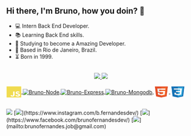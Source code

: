 ## Hi there, I'm Bruno, how you doin? 👋

- 💻 Intern Back End Developer.
- 📚 Learning Back End skills.
- 🧰 Studying to become a Amazing Developer.
- 🔭 Based in Rio de Janeiro, Brazil.
- ⏳ Born in 1999.

##

<div align="center">
  <a href="https://github.com/brunofernandes23">
  <img height="160em" src="https://github-readme-stats.vercel.app/api?username=brunofernandes23&show_icons=true&theme=tokyonight&include_all_commits=true&count_private=true"/>
  <img height="160em" src="https://github-readme-stats.vercel.app/api/top-langs/?username=brunofernandes23&layout=compact&langs_count=7&theme=tokyonight"/>
</div>
<div style="display: inline_block"><br>
  <img align="center" alt="Bruno-Js" height="30" width="40" src="https://raw.githubusercontent.com/devicons/devicon/master/icons/javascript/javascript-plain.svg">
  <img align="center" alt="Bruno-Node" height="30" width="40" src="https://cdn.jsdelivr.net/gh/devicons/devicon/icons/nodejs/nodejs-original.svg" />
  <img align="center" alt="Bruno-Express" height="30" width="40" src="https://cdn.jsdelivr.net/gh/devicons/devicon/icons/express/express-original.svg" />
  <img align="center" alt="Bruno-Mongodb" height="30" width="40" src="https://cdn.jsdelivr.net/gh/devicons/devicon/icons/mongodb/mongodb-original-wordmark.svg" />
  <img align="center" alt="Bruno-HTML" height="30" width="40" src="https://raw.githubusercontent.com/devicons/devicon/master/icons/html5/html5-original.svg">
  <img align="center" alt="Bruno-CSS" height="30" width="40" src="https://raw.githubusercontent.com/devicons/devicon/master/icons/css3/css3-original.svg">

##
<div>
  <a href="https://www.linkedin.com/in/brunofernandesdev/" target="_blank"><img src="https://img.shields.io/badge/linkedin-%230077B5.svg?&style=for-the-badge&logo=linkedin&logoColor=white" target="_blank"></a>
  [<img src = "https://img.shields.io/badge/instagram-%23E4405F.svg?&style=for-the- badge&logo=instagram&logoColor=white">](https://www.instagram.com/b.fernandesdev/)
  [<img src = "https://img.shields.io/badge/facebook-%231877F2.svg?&style=for-the-badge&logo=facebook&logoColor=white">](https://www.facebook.com/brunofernandesdev/)
  [<img src ="https://img.shields.io/badge/Gmail-D14836?style=for-the-badge&logo=gmail&logoColor=white" />](mailto:brunofernandes.job@gmail.com)
</div>
